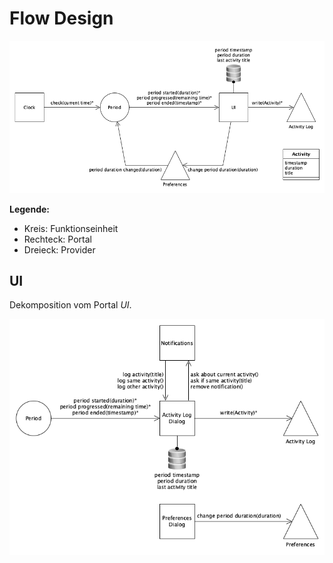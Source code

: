 # Flow Design

![Flow Design](flow-design.png)

__Legende:__

*   Kreis: Funktionseinheit
*   Rechteck: Portal
*   Dreieck: Provider

## UI

Dekomposition vom Portal _UI_.

![Flow Design UI](flow-design-ui.png)

